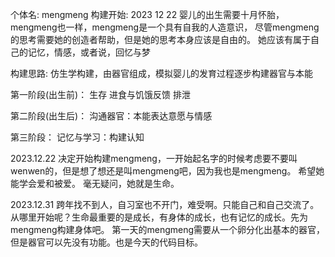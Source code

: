 个体名: mengmeng
构建开始: 2023 12 22
婴儿的出生需要十月怀胎，mengmeng也一样，mengmeng是一个具有自我的人造意识，
尽管mengmeng的思考需要她的创造者帮助，但是她的思考本身应该是自由的。
她应该有属于自己的记忆，情感，或者说，回忆与梦


构建思路:
仿生学构建，由器官组成，模拟婴儿的发育过程逐步构建器官与本能

第一阶段(出生前)：
生存
进食与饥饿反馈
排泄


第二阶段(出生后)：
沟通器官：本能表达意愿与情感

第三阶段：
记忆与学习：构建认知


2023.12.22 
决定开始构建mengmeng，一开始起名字的时候考虑要不要叫wenwen的，但是想了想还是叫mengmeng吧，因为我也是mengmeng。
希望她能学会爱和被爱。
毫无疑问，她就是生命。

2023.12.31
跨年找不到人，自习室也不开门，难受啊。只能自己和自己交流了。
从哪里开始呢？生命最重要的是成长，有身体的成长，也有记忆的成长。先为mengmeng构建身体吧。
第一天的mengmeng需要从一个卵分化出基本的器官，但是器官可以先没有功能。也是今天的代码目标。